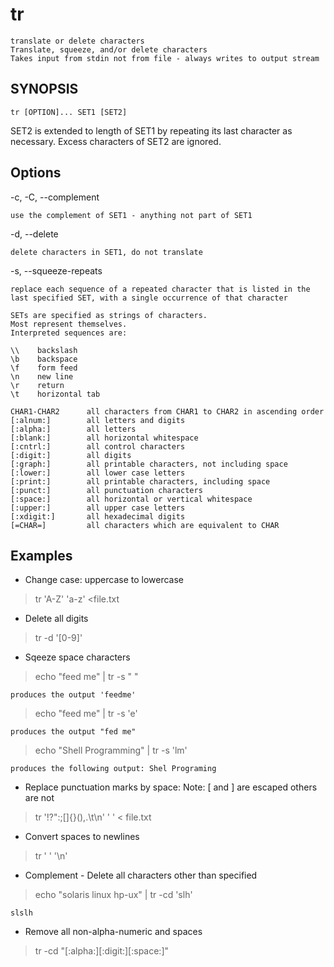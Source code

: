 # tr

    translate or delete characters
    Translate, squeeze, and/or delete characters
    Takes input from stdin not from file - always writes to output stream

## SYNOPSIS

`tr [OPTION]... SET1 [SET2]`

SET2 is extended to length of SET1 by repeating its last character as necessary. Excess characters of SET2 are ignored.

## Options

-c, -C, --complement

    use the complement of SET1 - anything not part of SET1

-d, --delete

    delete characters in SET1, do not translate

-s, --squeeze-repeats

    replace each sequence of a repeated character that is listed in the last specified SET, with a single occurrence of that character

~~~
SETs are specified as strings of characters.
Most represent themselves.
Interpreted sequences are:

\\    backslash
\b    backspace
\f    form feed
\n    new line
\r    return
\t    horizontal tab

CHAR1-CHAR2      all characters from CHAR1 to CHAR2 in ascending order
[:alnum:]        all letters and digits
[:alpha:]        all letters
[:blank:]        all horizontal whitespace
[:cntrl:]        all control characters
[:digit:]        all digits
[:graph:]        all printable characters, not including space
[:lower:]        all lower case letters
[:print:]        all printable characters, including space
[:punct:]        all punctuation characters
[:space:]        all horizontal or vertical whitespace
[:upper:]        all upper case letters
[:xdigit:]       all hexadecimal digits
[=CHAR=]         all characters which are equivalent to CHAR
~~~

## Examples

* Change case: uppercase to lowercase

> tr 'A-Z' 'a-z' <file.txt

* Delete all digits

> tr -d '[0-9]'

* Sqeeze space characters

> echo "feed me" | tr -s " "

    produces the output 'feedme'
> echo "feed me" | tr -s 'e'

    produces the output "fed me"

> echo "Shell Programming" | tr -s 'lm'

    produces the following output: Shel Programing

* Replace punctuation marks by space: Note: [ and ] are escaped others are not

> tr '!?":;\[\]{}(),.\t\n' ' ' < file.txt

* Convert spaces to newlines

> tr ' ' '\n'

* Complement - Delete all characters other than specified

> echo "solaris linux hp-ux" | tr -cd 'slh'

    slslh

* Remove all non-alpha-numeric and spaces

> tr -cd "[:alpha:][:digit:][:space:]"

